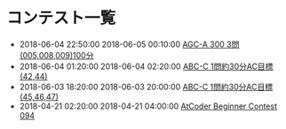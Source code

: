 # コンテスト一覧
- 2018-06-04 22:50:00 2018-06-05 00:10:00
 [AGC-A 300 3問(005,008,009)100分](https://not-522.appspot.com/contest/6592399467872256)
- 2018-06-04 01:20:00 2018-06-04 02:20:00
 [ABC-C 1問約30分AC目標(42,44)](https://not-522.appspot.com/contest/5693275310653440) 
- 2018-06-03 18:20:00 2018-06-03 20:00:00
 [ABC-C 1問約30分AC目標(45,46,47)](https://not-522.appspot.com/contest/5648800253214720) 
- 2018-04-21 02:20:00 2018-04-21 04:00:00
 [AtCoder Beginner Contest 094](https://not-522.appspot.com/contest/5581617770790912) 
